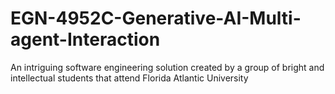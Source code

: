 # EGN-4952C-Generative-AI-Multi-agent-Interaction
An intriguing software engineering solution created by a group of bright and intellectual students that attend Florida Atlantic University
